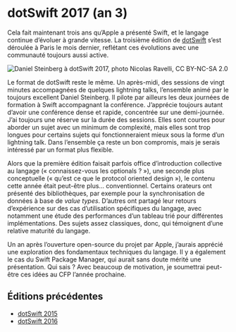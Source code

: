 # dotSwift 2017 (an 3)

Cela fait maintenant trois ans qu’Apple a présenté Swift, et le langage continue d’évoluer à grande vitesse. La troisième édition de [dotSwift](https://www.dotswift.io) s’est déroulée à Paris le mois dernier, reflétant ces évolutions avec une communauté toujours aussi active.

![Daniel Steinberg à dotSwift 2017, [photo Nicolas Ravelli](https://www.flickr.com/photos/97226415@N08/32512442512), CC BY-NC-SA 2.0](http://www.vtourraine.net/blog/img/2017/dotswift-3/dotSwift-2017-steinberg-ravelli.jpg)

Le format de dotSwift reste le même. Un après-midi, des sessions de vingt minutes accompagnées de quelques lightning talks, l’ensemble animé par le toujours excellent Daniel Steinberg. Il pilote par ailleurs les deux journées de formation à Swift accompagnant la conférence. J’apprécie toujours autant d’avoir une conférence dense et rapide, concentrée sur une demi-journée. J’ai toujours une réserve sur la durée des sessions. Elles sont courtes pour aborder un sujet avec un minimum de complexité, mais elles sont trop longues pour certains sujets qui fonctionneraient mieux sous la forme d’un lightning talk. Dans l’ensemble ça reste un bon compromis, mais je serais intéressé par un format plus flexible.

Alors que la première édition faisait parfois office d’introduction collective au langage (« connaissez-vous les optionals ? »), une seconde plus conceptuelle (« qu’est ce que le protocol oriented design »), le contenu cette année était peut-être plus… conventionnel. Certains orateurs ont présenté des bibliothèques, par exemple pour la synchronisation de données à base de _value types_. D’autres ont partagé leur retours d’expérience sur des cas d’utilisation spécifiques du langage, avec notamment une étude des performances d’un tableau trié pour différentes implémentations. Des sujets assez classiques, donc, qui témoignent d’une relative maturité du langage.

Un an après l’ouverture open-source du projet par Apple, j’aurais apprécié une exploration des fondamentaux techniques du langage. Il y a également le cas du Swift Package Manager, qui aurait sans doute mérité une présentation. Qui sais ? Avec beaucoup de motivation, je soumettrai peut-être ces idées au CFP l’année prochaine.


## Éditions précédentes

- [dotSwift 2015](http://www.vtourraine.net/blog/2015/dotswift-swift)
- [dotSwift 2016](http://www.vtourraine.net/blog/2016/dotswift-2)

